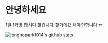 # 안녕하세요
1일 1커밋
합시다
할겁니다
할거에요
해야만합니다
ㅠ

![jonghopark1014's github stats](https://github-readme-stats.vercel.app/api?username=jonghopark1014&show_icons=true)

